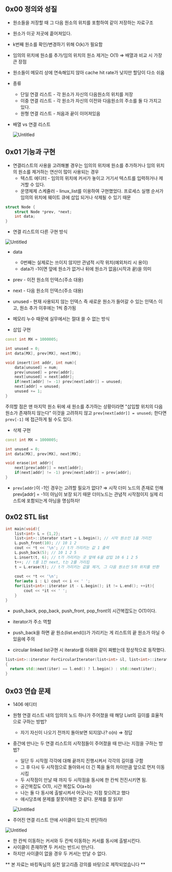 ## 0x00 정의와 성질

- 원소들을 저장할 때 그 다음 원소의 위치를 포함하여 같이 저장하는 자료구조
- 원소가 이곳 저곳에 흩어져있다.
- k번째 원소를 확인/변경하기 위해 O(k)가 필요함
- 임의의 위치에 원소를 추가/임의 위치의 원소 제거는 O(1) ⇒ 배열과 비교 시 가장 큰 장점
- 원소들이 메모리 상에 연속해있지 않아 cache hit rate가 낮지만 할당이 다소 쉬움
- 종류
    - 단일 연결 리스트 - 각 원소가 자신의 다음원소의 위치를 저장
    - 이중 연결 리스트 - 각 원소가 자신의 이전와 다음원소의 주소를 둘 다 가지고 있다.
    - 원형 연결 리스트 - 처음과 끝이 이어져있음
- 배열 vs 연결 리스트
    
    ![Untitled](https://user-images.githubusercontent.com/48282185/144294653-fb8f88f9-d2fb-4aea-8426-6b0f59410908.png)
    

## 0x01 기능과 구현

- 연결리스트의 사용을 고려해볼 경우는 임의의 위치에 원소를 추가하거나 임의 위치의 원소를 제거하는 연산이 많이 사용되는 경우
    - 텍스트 에디터 - 임의의 위치에 커서가 놓이고 거기서 텍스트를 입력하거나 제거할 수 있다.
    - 운영체제 스케쥴러 - linux_list를 이용하여 구현했었다. 프로세스 실행 순서가 임의의 위치에 웨이트 큐에 삽입 되거나 삭제될 수 있기 때문

```cpp
struct Node {
	struct Node *prev, *next;
	int data;
}
```

- 연결 리스트의 다른 구현 방식

![Untitled](https://user-images.githubusercontent.com/48282185/144294751-c7e74e91-2fa2-4602-ad38-e61316ccc7ac.png)

- data
    - 0번째는 실제로는 쓰이지 않지만 관념적 시작 위치(예외처리 시 용이)
    - data가 -1이면 앞에 원소가 없거나 뒤에 원소가 없음(시작과 끝)을 의미
- prev - 이전 원소의 인덱스(주소 대용)
- next - 다음 원소의 인덱스(주소 대용)
- unused - 현재 사용되지 않는 인덱스 즉 새로운 원소가 들어갈 수 있는 인덱스 이고, 원소 추가 이후에는 1씩 증가됨
- 메모리 누수 때문에 실무에서는 절대 쓸 수 없는 방식

- 삽입 구현

```cpp
const int MX = 1000005;

int unused = 0;
int data[MX], prev[MX], next[MX];

void insert(int addr, int num){
	data[unused] = num;
	prev[unused] = prev[addr];
	next[unused] = next[addr];
	if(next[addr] != -1) prev[next[addr]] = unused;
	next[addr] = unused;
	unused += 1;
}
```

주의할 점은 맨 마지막 원소 뒤에 새 원소를 추가하는 상황이라면 "삽입할 위치의 다음 원소가 존재하지 않는다" 이것을 고려하지 않고 `prev[next[addr]] = unused;` 한다면 `prev[-1]` 에 접근하게 될 수도 있다. 

- 삭제 구현

```cpp
const int MX = 1000005;

int unused = 0;
int data[MX], prev[MX], next[MX];

void erase(int addr){
	next[prev[addr]] = next[addr];
	if(next[addr] != -1) prev[next[addr]] = prev[addr];
}
```

- `prev[addr]`이 -1인 경우는 고려할 필요가 없다? ⇒ 시작 더미 노드의 존재로 인해 prev[addr] = -1이 아님이 보장 되기 때문 더미노드는 관념적 시작점이지 실제 리스트에 포함되는게 아님을 명심하자!

## 0x02 STL list

```cpp
int main(void){
	list<int> L = {1,2};
	list<int>::iterator start = L.begin(); // 시작 원소인 1을 가리킨
	L.push_front(10); // 10 1 2
	cout << *t << '\n'; // t가 가리키는 값 1 출력
	L.push_back(5); // 10 1 2 5
	L.insert(t, 6); // t가 가리키는 곳 앞에 6을 삽입 10 6 1 2 5
	t++; // t를 1칸 next, t는 2를 가리킴
	t = L.erase(t); // t가 가리키는 값을 제거, 그 다음 원소인 5의 위치를 반환
	
	cout << *t << '\n';
	for(auto i : L) cout << i << ' ';
	for(List<int>::iterator it - L.begin(); it != L.end(); ++it){
		cout << *it << ' ';
	}
}
```

- push_back, pop_back, push_front, pop_front의 시간복잡도는 O(1)이다.
- iterator가 주소 역할
- push_back을 하면 끝 원소(list.end())가 가리키는 게 리스트의 끝 원소가 아닐 수 있음에 주의

- circular linked list구현 시 iterator를 아래와 같이 짜봤는데 정상적으로 동작했다.

```cpp
list<int>::iterator ForCircularIterator(list<int> &l, list<int>::iterator &iter)
{
  return std::next(iter) == l.end() ? l.begin() : std::next(iter);
}
```


## 0x03 연습 문제

- 1406 에디터
- 원형 연결 리스트 내의 임의의 노드 하나가 주어졌을 때 해당 List의 길이를 효율적으로 구하는 방법?
    - 자기 자신이 나오기 전까지 돌아보면 되지않나? o(n) ⇒ 정답

- 중간에 만나는 두 연결 리스트의 시작점들이 주어졌을 때 만나는 지점을 구하는 방법?
    - 일단 두 시작점 각각에 대해 끝까지 진행시켜서 각각의 길이를 구함
    - 그 후 다시 두 시작점으로 돌아와서 더 긴 쪽을 둘의 차이만큼 앞으로 먼저 이동 시킴
    - 두 시작점이 만날 때 까지 두 시작점을 동시에 한 칸씩 전진시키면 됨.
    - 공간복잡도 O(1), 시간 복잡도 O(a+b)
    - 나는 둘 다 동시에 출발시켜서 어긋나는 지점 찾으려고 했다
    - 애시당초에 문제를 잘못이해한 것 같다. 문제를 잘 읽자!
    
    ![Untitled](https://user-images.githubusercontent.com/48282185/144294838-081db8ef-f22a-478c-b427-48617ed1b83c.png)

    

- 주어진 연결 리스트 안에 사이클이 있는지 판단하라

![Untitled](https://user-images.githubusercontent.com/48282185/144294908-acd63854-ba6a-4eeb-a926-1d4a4acd8d78.png)


- 한 칸씩 이동하는 커서와 두 칸씩 이동하는 커서를 동시에 출발시킨다.
- 사이클이 존재하면 두 커서는 반드시 만난다.
- 하지만 사이클이 없을 경우 두 커서는 만날 수 없다.


** 본 자료는 바킹독님의 실전 알고리즘 강의를 바탕으로 제작되었습니다 **